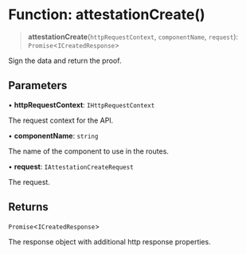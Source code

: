 # Function: attestationCreate()

> **attestationCreate**(`httpRequestContext`, `componentName`, `request`): `Promise`\<`ICreatedResponse`\>

Sign the data and return the proof.

## Parameters

• **httpRequestContext**: `IHttpRequestContext`

The request context for the API.

• **componentName**: `string`

The name of the component to use in the routes.

• **request**: `IAttestationCreateRequest`

The request.

## Returns

`Promise`\<`ICreatedResponse`\>

The response object with additional http response properties.
